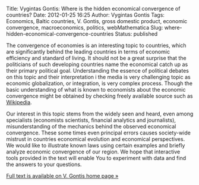 Title: Vygintas Gontis: Where is the hidden economical convergence of countries?
Date: 2012-01-25 16:25
Author: Vygintas Gontis
Tags: Economics, Baltic countries, V. Gontis, gross domestic product, economic convergence, macroeconomics, politics, webMathematica
Slug: where-hidden-economical-convergence-countries
Status: published

The
convergence of economies is an interesting topic to countries, which are
significantly behind the leading countries in terms of economic
efficiency and standard of living. It should not be a great surprise
that the politicians of such developing countries name the economical
catch up as their primary political goal. Understanding the essence of
political debates on this topic and their interpretation i the media is
very challenging topic as economic globalization, or integration, is
very complex process. Though the basic understanding of what is known to
economists about the economic convergence might be obtained by checking
freely available source such as
[Wikipedia](https://en.wikipedia.org/wiki/Convergence_(economics)).

Our interest in this topic stems from the widely seen and heard, even
among specialists (economists scientists, financial analytics and
journalists), misunderstanding of the mechanics behind the observed
economical convergence. These some times even principal errors causes
society-wide mistrust in countries economical evolution and economical
perspectives. We would like to illustrate known laws using certain
examples and briefly analyze economic convergence of our region. We hope
that interactive tools provided in the text will enable You to
experiment with data and find the answers to your questions.

[Full text is available on V. Gontis home page
»](https://gontis.eu/2012/01/kur-slepiasi-saliu-ekonomine-konvergencija/)
